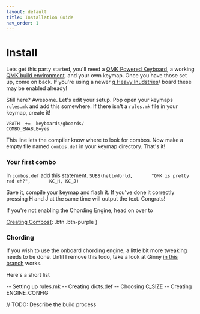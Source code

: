 ```yaml
---
layout: default
title: Installation Guide
nav_order: 1
---
```


# Install

Lets get this party started, you'll need a [QMK Powered Keyboard](https://qmk.fm/), a working [QMK build environment](https://beta.docs.qmk.fm/newbs/newbs_getting_started). and your own keymap. Once you have those set up, come on back. If you're using a newer [g Heavy Inudstries](https://www.gboards.ca)/ board these may be enabled already!

Still here? Awesome. Let's edit your setup. Pop open your keymaps ```rules.mk``` and add this somewhere. If there isn't a ```rules.mk``` file in your keymap, create it!

```
VPATH  +=  keyboards/gboards/
COMBO_ENABLE=yes
```

This line lets the compiler know where to look for combos. Now make a empty file named ```combos.def``` in your keymap directory. That's it!

### Your first combo
In ```combos.def``` add this statement.
```SUBS(helloWorld,       "QMK is pretty rad eh?",       KC_H, KC_J)```

Save it, compile your keymap and flash it. If you've done it correctly pressing H and J
at the same time will output the text. Congrats!

If you're not enabling the Chording Engine, head on over to

[Creating Combos](/docs/combos.md){: .btn .btn-purple }

### Chording 

If you wish to use the onboard chording engine, a little bit more tweaking needs to be done. Until I remove this todo, take a look at Ginny [in this branch](https://github.com/germ/qmk_firmware/tree/ginny-improv/keyboards/ginny) works.

Here's a short list

-- Setting up rules.mk
-- Creating dicts.def
-- Choosing C_SIZE
-- Creating ENGINE_CONFIG

// TODO: Describe the build process
